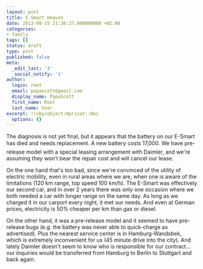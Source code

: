 ```yaml
---
layout: post
title: E-Smart Heaven
date: 2013-08-15 21:36:37.000000000 +02:00
categories:
- family
tags: []
status: draft
type: post
published: false
meta:
  _edit_last: '3'
  _social_notify: '1'
author:
  login: root
  email: papascott@gmail.com
  display_name: PapaScott
  first_name: Root
  last_name: User
excerpt: !ruby/object:Hpricot::Doc
  options: {}
---
```

<p>The diagnosis is not yet final, but it appears that the battery on our E-Smart has died and needs replacement. A new battery costs 17,000. We have pre-release model with a special leasing arrangement with Daimler, and we're assuming they won't bear the repair cost and will cancel our lease.</p>
<p>On the one hand that's too bad, since we're convinced of the utility of electric mobility, even in rural areas where we are, when one is aware of the limitations (120 km range, top speed 100 km/h). The E-Smart was effectively our second car, and in over 2 years there was only one occasion where we both needed a car with longer range on the same day. As long as we charged it in our carport every night, it met our needs. And even at German prices, electricity is 50% cheaper per km than gas or diesel.</p>
<p>On the other hand, it was a pre-release model and it seemed to have pre-release bugs (e.g. the battery was never able to quick-charge as advertised). Plus the nearest service center is in Hamburg-Wandsbek, which is extremely inconvenient for us (45 minute drive into the city). And lately Daimler doesn't seem to know who is responsible for our contract... our inquiries would be transferred from Hamburg to Berlin to Stuttgart and back again.</p>
